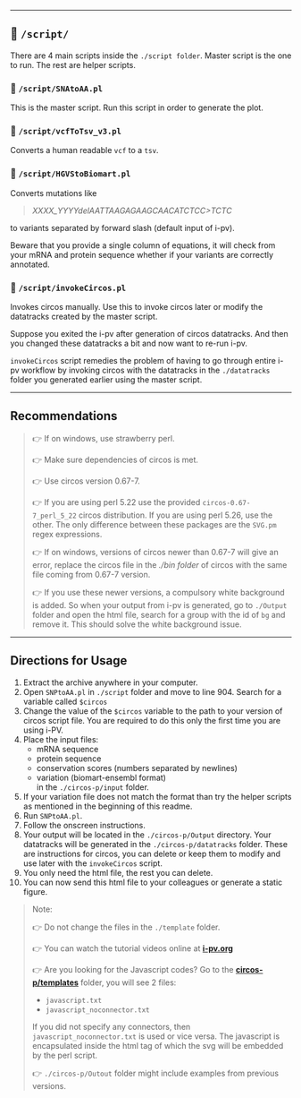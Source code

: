 <hr>

## 📂 `/script/`

There are 4 main scripts inside the `./script folder`. Master script is the one to run. The rest are helper scripts.

### 📜 `/script/SNAtoAA.pl`

This is the master script. Run this script in order to generate the plot.

### 📜 `/script/vcfToTsv_v3.pl`

Converts a human readable `vcf` to a `tsv`. 

### 📜 `/script/HGVStoBiomart.pl`

Converts mutations like 

>*XXXX_YYYYdelAATTAAGAGAAGCAACATCTCC>TCTC*

to variants separated by forward slash (default input of i-pv). 

Beware that you provide a single column of equations, it will check from your mRNA and protein sequence whether if your variants are correctly annotated. 

### 📜 `/script/invokeCircos.pl`

Invokes circos manually. Use this to invoke circos later or modify the datatracks created by the master script.

Suppose you exited the i-pv after generation of circos datatracks. And then you changed these datatracks a bit and now want to re-run i-pv. 

`invokeCircos` script remedies the problem of having to go through entire i-pv workflow by invoking circos with the datatracks in the `./datatracks` folder you generated earlier using the master script.

<hr>

## Recommendations

> 👉 If on windows, use strawberry perl. <br>
>
> 👉 Make sure dependencies of circos is met. <br>
>
> 👉 Use circos version 0.67-7. <br>
>
> 👉 If you are using perl 5.22 use the provided `circos-0.67-7_perl_5_22` circos distribution. If you are using perl 5.26, use the other. The only difference between these packages are the `SVG.pm` regex expressions.
>
> 👉 If on windows, versions of circos newer than 0.67-7 will give an error, replace the circos file in the *./bin folder* of circos with the same file coming from 0.67-7 version. <br>
>
> 👉 If you use these newer versions, a compulsory white background is added. So when your output from i-pv is generated, go to `./Output` folder and open the html file, search for a group with the id of `bg` and remove it. This should solve the white background issue. <br>
>

<hr>

## Directions for Usage

1. Extract the archive anywhere in your computer.
2. Open `SNPtoAA.pl` in `./script` folder and move to line 904. Search for a variable called `$circos`
3. Change the value of the `$circos` variable to the path to your version of circos script file. You are required to do this only the first time you are using i-PV.
4. Place the input files:
    - mRNA sequence
    - protein sequence
    - conservation scores (numbers separated by newlines)
    - variation (biomart-ensembl format) 
    <br> in the `./circos-p/input` folder.
5. If your variation file does not match the format than try the helper scripts as mentioned in the beginning of this readme.
6. Run `SNPtoAA.pl`.
7. Follow the onscreen instructions.
8. Your output will be located in the `./circos-p/Output` directory. Your datatracks will be generated in the `./circos-p/datatracks` folder. These are instructions for circos, you can delete or keep them to modify and use later with the `invokeCircos` script.
9. You only need the html file, the rest you can delete.
10. You can now send this html file to your colleagues or generate a static figure.

> Note: <br>
>
> 👉 Do not change the files in the `./template` folder. <br>
>
> 👉 You can watch the tutorial videos online at [**i-pv.org**](http://i-pv.org/)<br>
>
> 👉 Are you looking for the Javascript codes? Go to the [**circos-p/templates**](./circos-p/templates) folder, you will see 2 files:
> - `javascript.txt`
> - `javascript_noconnector.txt`
> <!---->
>
> If you did not specify any connectors, then `javascript_noconnector.txt` is used or vice versa. The javascript is encapsulated inside the html tag of which the svg will be embedded by the perl script.<br>
>
> 👉 `./circos-p/Outout` folder might include examples from previous versions.